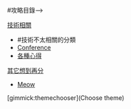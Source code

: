 #攻略目錄--> 

[技術相關]()

* #技術不太相關的分類
* [Conference](notsotech/conference.md)
* [各種心得](notsotech/reviews.md)

[其它想到再分]()

* [Meow](meow.md)

[gimmick:themechooser](Choose theme)
